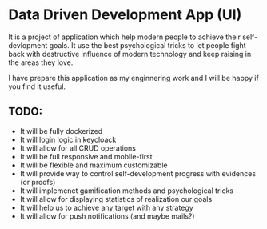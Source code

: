 # Data Driven Development App (UI)

It is a project of application which help modern people to achieve their self-devlopment goals. It use the best psychological tricks to let people fight back with destructive influence of modern technology and keep raising in the areas they love.

I have prepare this application as my enginnering work and I will be happy if you find it useful.

## TODO:
- It will be fully dockerized
- It will login logic in keycloack
- It will allow for all CRUD operations
- It will be full responsive and mobile-first
- It will be flexible and maximum customizable
- It will provide way to control self-development progress with evidences (or proofs)
- It will implemenet gamification methods and psychological tricks
- It will allow for displaying statistics of realization our goals
- It will help us to achieve any target with any strategy
- It will allow for push notifications (and maybe mails?)